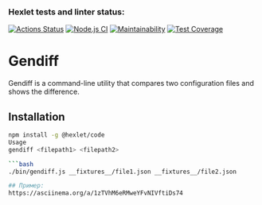 ### Hexlet tests and linter status:
[![Actions Status](https://github.com/Dfen90/frontend-project-46/actions/workflows/hexlet-check.yml/badge.svg)](https://github.com/Dfen90/frontend-project-46/actions)
[![Node.js CI](https://github.com/Dfen90/frontend-project-46/gendiff/actions/workflows/node.js.yml/badge.svg)](https://github.com/Dfen90/frontend-project-46/gendiff/actions/workflows/node.js.yml)
[![Maintainability](https://codeclimate.com/github/Dfen90/frontend-project-46)](https://codeclimate.com/github/yourusername/gendiff/maintainability)
[![Test Coverage](https://api.codeclimate.com/v1/badges/your_badge_id/test_coverage)](https://codeclimate.com/github/Dfen90/frontend-project-46/gendiff/test_coverage)

# Gendiff

Gendiff is a command-line utility that compares two configuration files and shows the difference.

## Installation

```bash
npm install -g @hexlet/code
Usage
gendiff <filepath1> <filepath2>

```bash
./bin/gendiff.js __fixtures__/file1.json __fixtures__/file2.json

## Пример:
https://asciinema.org/a/1zTVhM6eRMweYFvNIVftiDs74